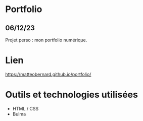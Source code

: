
# Portfolio
## 06/12/23
Projet perso : mon portfolio numérique.

# Lien
https://matteobernard.github.io/portfolio/

# Outils et technologies utilisées
- HTML / CSS
- Bulma